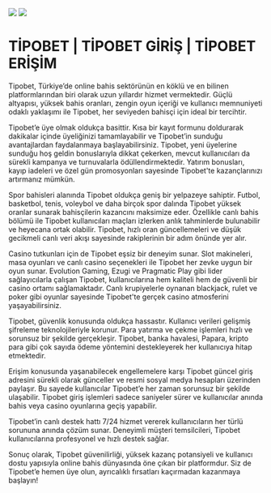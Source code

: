 <a href="https://t.ly/CH2w8"><img src="https://romabet.click/wp-content/uploads/2022/01/giris.gif"></a>
<a href="https://t.ly/CH2w8"><img src="https://encrypted-tbn0.gstatic.com/images?q=tbn:ANd9GcRbY_UwF4wAzfTtINzWVVQwXcBBA0AtqpHgJYmFqqx6_QkKW4KgkBx67a0S2fec9M_50dA&usqp=CAU"></a>

# TİPOBET | TİPOBET GİRİŞ | TİPOBET ERİŞİM
Tipobet, Türkiye’de online bahis sektörünün en köklü ve en bilinen platformlarından biri olarak uzun yıllardır hizmet vermektedir. Güçlü altyapısı, yüksek bahis oranları, zengin oyun içeriği ve kullanıcı memnuniyeti odaklı yaklaşımı ile Tipobet, her seviyeden bahisçi için ideal bir tercihtir.

Tipobet’e üye olmak oldukça basittir. Kısa bir kayıt formunu doldurarak dakikalar içinde üyeliğinizi tamamlayabilir ve Tipobet’in sunduğu avantajlardan faydalanmaya başlayabilirsiniz. Tipobet, yeni üyelerine sunduğu hoş geldin bonuslarıyla dikkat çekerken, mevcut kullanıcıları da sürekli kampanya ve turnuvalarla ödüllendirmektedir. Yatırım bonusları, kayıp iadeleri ve özel gün promosyonları sayesinde Tipobet'te kazançlarınızı artırmanız mümkün.

Spor bahisleri alanında Tipobet oldukça geniş bir yelpazeye sahiptir. Futbol, basketbol, tenis, voleybol ve daha birçok spor dalında Tipobet yüksek oranlar sunarak bahisçilerin kazancını maksimize eder. Özellikle canlı bahis bölümü ile Tipobet kullanıcıları maçları izlerken anlık tahminlerde bulunabilir ve heyecana ortak olabilir. Tipobet, hızlı oran güncellemeleri ve düşük gecikmeli canlı veri akışı sayesinde rakiplerinin bir adım önünde yer alır.

Casino tutkunları için de Tipobet eşsiz bir deneyim sunar. Slot makineleri, masa oyunları ve canlı casino seçenekleri ile Tipobet her zevke uygun bir oyun sunar. Evolution Gaming, Ezugi ve Pragmatic Play gibi lider sağlayıcılarla çalışan Tipobet, kullanıcılarına hem kaliteli hem de güvenli bir casino ortamı sağlamaktadır. Canlı krupiyelerle oynanan blackjack, rulet ve poker gibi oyunlar sayesinde Tipobet'te gerçek casino atmosferini yaşayabilirsiniz.

Tipobet, güvenlik konusunda oldukça hassastır. Kullanıcı verileri gelişmiş şifreleme teknolojileriyle korunur. Para yatırma ve çekme işlemleri hızlı ve sorunsuz bir şekilde gerçekleşir. Tipobet, banka havalesi, Papara, kripto para gibi çok sayıda ödeme yöntemini destekleyerek her kullanıcıya hitap etmektedir.

Erişim konusunda yaşanabilecek engellemelere karşı Tipobet güncel giriş adresini sürekli olarak günceller ve resmi sosyal medya hesapları üzerinden paylaşır. Bu sayede kullanıcılar Tipobet’e her zaman sorunsuz bir şekilde ulaşabilir. Tipobet giriş işlemleri sadece saniyeler sürer ve kullanıcılar anında bahis veya casino oyunlarına geçiş yapabilir.

Tipobet’in canlı destek hattı 7/24 hizmet vererek kullanıcıların her türlü sorununa anında çözüm sunar. Deneyimli müşteri temsilcileri, Tipobet kullanıcılarına profesyonel ve hızlı destek sağlar.

Sonuç olarak, Tipobet güvenilirliği, yüksek kazanç potansiyeli ve kullanıcı dostu yapısıyla online bahis dünyasında öne çıkan bir platformdur. Siz de Tipobet’e hemen üye olun, ayrıcalıklı fırsatları kaçırmadan kazanmaya başlayın!

